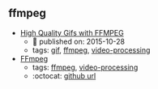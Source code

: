 ffmpeg 
---
* [High Quality Gifs with FFMPEG ](https://medium.com/@colten_jackson/doing-the-gif-thing-on-debian-82b9760a8483)
    * :calendar: published on: 2015-10-28
    * tags: [gif](../tags/gif.md), [ffmpeg](../tags/ffmpeg.md), [video-processing](../tags/video-processing.md)
* [
FFmpeg](https://www.ffmpeg.org/)
    * tags: [ffmpeg](../tags/ffmpeg.md), [video-processing](../tags/video-processing.md)
    * :octocat: [github url](https://www.ffmpeg.org/download.html#get-sources)
